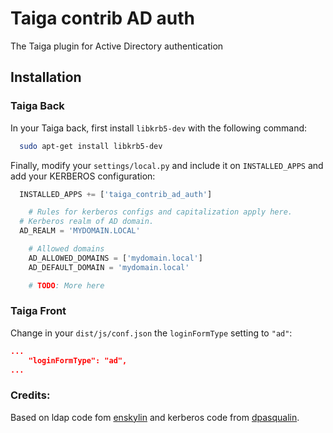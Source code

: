 Taiga contrib AD auth
=======================

The Taiga plugin for Active Directory authentication

Installation
------------

### Taiga Back

In your Taiga back, first install `libkrb5-dev` with the following command:

```bash
  sudo apt-get install libkrb5-dev
```

Finally, modify your `settings/local.py` and include it on `INSTALLED_APPS` and add your
KERBEROS configuration:

```python
  INSTALLED_APPS += ['taiga_contrib_ad_auth']

	# Rules for kerberos configs and capitalization apply here.
  # Kerberos realm of AD domain.
  AD_REALM = 'MYDOMAIN.LOCAL'

	# Allowed domains
	AD_ALLOWED_DOMAINS = ['mydomain.local']
	AD_DEFAULT_DOMAIN = 'mydomain.local'

	# TODO: More here

```

### Taiga Front

Change in your `dist/js/conf.json` the `loginFormType` setting to `"ad"`:

```json
...
    "loginFormType": "ad",
...
```


### Credits:

Based on ldap code fom [enskylin](https://github.com/ensky/taiga-contrib-ldap-auth) and kerberos code from [dpasqualin](https://github.com/dpasqualin/taiga-contrib-kerberos-auth).
